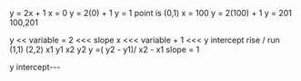 y = 2x + 1
x = 0
y = 2(0) + 1
y = 1
point is (0,1)
x = 100
y = 2(100) + 1
y = 201
100,201

y << variable = 2 <<< slope x <<< variable + 1 <<< y intercept
rise / run  
(1,1) (2,2)
x1 y1  x2 y2
y =( y2 - y1)/ x2 - x1
slope = 1




y intercept---

